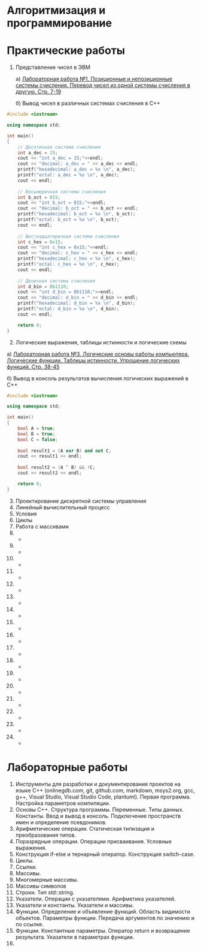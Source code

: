 # Алгоритмизация и программирование

# Практические работы
1. Представление чисел в ЭВМ

   а) [Лабораторная работа №1. Позиционные и непозиционные системы счисления. Перевод чисел из одной системы счисления в другую. Стр. 7-19](https://xn--80aqa2d.xn--p1ai/files/e27dcce4-d929-464f-b8b8-2b4b59d36bfc.pdf)

   б) Вывод чисел в различных системах счисления в C++

```c++
#include <iostream>

using namespace std;

int main()
{
    // Десятичная система счисления
    int a_dec = 15;
    cout << "int a_dec = 15;"<<endl;
    cout << "decimal: a_dec = " << a_dec << endl;
    printf("hexadecimal: a_dec = %x \n", a_dec);
    printf("octal: a_dec = %o \n", a_dec);
    cout << endl;
    
    // Восьмеричная система счисления
    int b_oct = 015;
    cout << "int b_oct = 015;"<<endl;
    cout << "decimal: b_oct = " << b_oct << endl;
    printf("hexadecimal: b_oct = %x \n", b_oct);
    printf("octal: b_oct = %o \n", b_oct);
    cout << endl;
    
    // Шестнадцатеричная система счисления
    int c_hex = 0x15;
    cout << "int c_hex = 0x15;"<<endl;
    cout << "decimal: c_hex = " << c_hex << endl;
    printf("hexadecimal: c_hex = %x \n", c_hex);
    printf("octal: c_hex = %o \n", c_hex);
    cout << endl;
    
    // Двоичная система счисления
    int d_bin = 0b1110;
    cout << "int d_bin = 0b1110;"<<endl;
    cout << "decimal: d_bin = " << d_bin << endl;
    printf("hexadecimal: d_bin = %x \n", d_bin);
    printf("octal: d_bin = %o \n", d_bin);
    cout << endl;

    return 0;
}
```


2. Логические выражения, таблицы истинности и логические схемы

а) [Лабораторная работа №3. Логические основы работы компьютера. Логические функции. Таблицы истинности. Упрощение логических функций. Стр. 38-45](https://xn--80aqa2d.xn--p1ai/files/e27dcce4-d929-464f-b8b8-2b4b59d36bfc.pdf)

б) Вывод в консоль результатов вычисления логических выражений в C++

```c++
#include <iostream>

using namespace std;

int main()
{
    bool A = true;
    bool B = true;
    bool C = false;
    
    bool result1 = (A xor B) and not C;
    cout << result1 << endl;
    
    bool result2 = (A ^ B) && !C;
    cout << result2 << endl;

    return 0;
}
```



3. Проектирование дискретной системы управления
4. Линейный вычислительный процесс
5. Условия
6. Циклы
7. Работа с массивами
8. -
9. -
10. -
11. -
12. -
13. -
14. -
15. -
16. -
17. -
18. -
19. -
20. -
21. -
22. -
23. -
24. -


# Лабораторные работы
1. Инструменты для разработки и документирования проектов на языке C++ (onlinegdb.com, git, github.com, markdown, msys2.org, gcc, g++, Visual Studio, Visual Studio Code, plantuml). Первая программа. Настройка параметров компиляции.  
2. Основы С++. Структура программы. Переменные. Типы данных. Константы. Ввод и вывод в консоль. Подключение пространств имен и определение псевдонимов.
3. Арифметические операции. Статическая типизация и преобразования типов.
4. Поразрядные операции. Операции присваивания. Условные выражения.
5. Конструкция if-else и тернарный оператор. Конструкция switch-case.
6. Циклы.
7. Ссылки.
8. Массивы.
9. Многомерные массивы.
10. Массивы символов
11. Строки. Тип std::string.
12. Указатели. Операции с указателями. Арифметика указателей.
13. Указатели и константы. Указатели и массивы.
14. Функции. Определение и объявление функций. Область видимости объектов. Параметры функции. Передача аргументов по значению и по ссылке.
15. Функции. Константные параметры. Оператор return и возвращение результата. Указатели в параметрах функции.
16.
